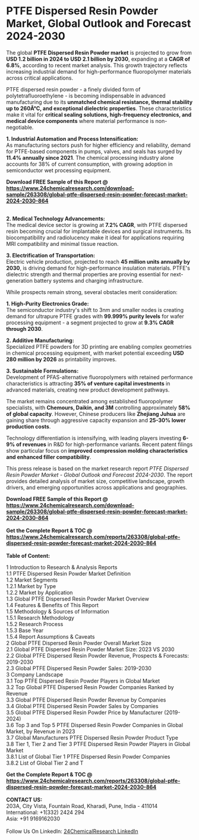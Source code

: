 <h1>PTFE Dispersed Resin Powder Market, Global Outlook and Forecast 2024-2030</h1><p>The global <strong>PTFE Dispersed Resin Powder market</strong> is projected to grow from <strong>USD 1.2 billion in 2024 to USD 2.1 billion by 2030</strong>, expanding at a <strong>CAGR of 6.8%</strong>, according to recent market analysis. This growth trajectory reflects increasing industrial demand for high-performance fluoropolymer materials across critical applications.</p><p>PTFE dispersed resin powder - a finely divided form of polytetrafluoroethylene - is becoming indispensable in advanced manufacturing due to its <strong>unmatched chemical resistance, thermal stability up to 260Â°C, and exceptional dielectric properties</strong>. These characteristics make it vital for <strong>critical sealing solutions, high-frequency electronics, and medical device components</strong> where material performance is non-negotiable.</p><p><strong>1. Industrial Automation and Process Intensification:</strong><br>
As manufacturing sectors push for higher efficiency and reliability, demand for PTFE-based components in pumps, valves, and seals has surged by <strong>11.4% annually since 2021</strong>. The chemical processing industry alone accounts for 38% of current consumption, with growing adoption in semiconductor wet processing equipment.</p><div><b>Download FREE Sample of this Report @ 
            <a href="https://www.24chemicalresearch.com/download-sample/263308/global-ptfe-dispersed-resin-powder-forecast-market-2024-2030-864">
            https://www.24chemicalresearch.com/download-sample/263308/global-ptfe-dispersed-resin-powder-forecast-market-2024-2030-864</a></b></div><br><p><strong>2. Medical Technology Advancements:</strong><br>
The medical device sector is growing at <strong>7.2% CAGR</strong>, with PTFE dispersed resin becoming crucial for implantable devices and surgical instruments. Its biocompatibility and radiolucency make it ideal for applications requiring MRI compatibility and minimal tissue reaction.</p><p><strong>3. Electrification of Transportation:</strong><br>
Electric vehicle production, projected to reach <strong>45 million units annually by 2030</strong>, is driving demand for high-performance insulation materials. PTFE's dielectric strength and thermal properties are proving essential for next-generation battery systems and charging infrastructure.</p><p>While prospects remain strong, several obstacles merit consideration:</p><p><strong>1. High-Purity Electronics Grade:</strong><br>
The semiconductor industry's shift to 3nm and smaller nodes is creating demand for ultrapure PTFE grades with <strong>99.999% purity levels</strong> for wafer processing equipment - a segment projected to grow at <strong>9.3% CAGR through 2030</strong>.</p><p><strong>2. Additive Manufacturing:</strong><br>
Specialized PTFE powders for 3D printing are enabling complex geometries in chemical processing equipment, with market potential exceeding <strong>USD 280 million by 2026</strong> as printability improves.</p><p><strong>3. Sustainable Formulations:</strong><br>
Development of PFAS-alternative fluoropolymers with retained performance characteristics is attracting <strong>35% of venture capital investments</strong> in advanced materials, creating new product development pathways.</p><p>The market remains concentrated among established fluoropolymer specialists, with <strong>Chemours, Daikin, and 3M</strong> controlling approximately <strong>58% of global capacity</strong>. However, Chinese producers like <strong>Zhejiang Juhua</strong> are gaining share through aggressive capacity expansion and <strong>25-30% lower production costs</strong>.</p><p>Technology differentiation is intensifying, with leading players investing <strong>6-9% of revenues</strong> in R&amp;D for high-performance variants. Recent patent filings show particular focus on <strong>improved compression molding characteristics and enhanced filler compatibility</strong>.</p><p>This press release is based on the market research report <em>PTFE Dispersed Resin Powder Market - Global Outlook and Forecast 2024-2030</em>. The report provides detailed analysis of market size, competitive landscape, growth drivers, and emerging opportunities across applications and geographies.</p><div><b>Download FREE Sample of this Report @ 
            <a href="https://www.24chemicalresearch.com/download-sample/263308/global-ptfe-dispersed-resin-powder-forecast-market-2024-2030-864">
            https://www.24chemicalresearch.com/download-sample/263308/global-ptfe-dispersed-resin-powder-forecast-market-2024-2030-864</a></b></div><br><div><b>Get the Complete Report & TOC @ 
            <a href="https://www.24chemicalresearch.com/reports/263308/global-ptfe-dispersed-resin-powder-forecast-market-2024-2030-864">
            https://www.24chemicalresearch.com/reports/263308/global-ptfe-dispersed-resin-powder-forecast-market-2024-2030-864</a></b></div><br>
            <b>Table of Content:</b><p>1 Introduction to Research & Analysis Reports<br />
    1.1 PTFE Dispersed Resin Powder Market Definition<br />
    1.2 Market Segments<br />
        1.2.1 Market by Type<br />
        1.2.2 Market by Application<br />
    1.3 Global PTFE Dispersed Resin Powder Market Overview<br />
    1.4 Features & Benefits of This Report<br />
    1.5 Methodology & Sources of Information<br />
        1.5.1 Research Methodology<br />
        1.5.2 Research Process<br />
        1.5.3 Base Year<br />
        1.5.4 Report Assumptions & Caveats<br />
2 Global PTFE Dispersed Resin Powder Overall Market Size<br />
    2.1 Global PTFE Dispersed Resin Powder Market Size: 2023 VS 2030<br />
    2.2 Global PTFE Dispersed Resin Powder Revenue, Prospects & Forecasts: 2019-2030<br />
    2.3 Global PTFE Dispersed Resin Powder Sales: 2019-2030<br />
3 Company Landscape<br />
    3.1 Top PTFE Dispersed Resin Powder Players in Global Market<br />
    3.2 Top Global PTFE Dispersed Resin Powder Companies Ranked by Revenue<br />
    3.3 Global PTFE Dispersed Resin Powder Revenue by Companies<br />
    3.4 Global PTFE Dispersed Resin Powder Sales by Companies<br />
    3.5 Global PTFE Dispersed Resin Powder Price by Manufacturer (2019-2024)<br />
    3.6 Top 3 and Top 5 PTFE Dispersed Resin Powder Companies in Global Market, by Revenue in 2023<br />
    3.7 Global Manufacturers PTFE Dispersed Resin Powder Product Type<br />
    3.8 Tier 1, Tier 2 and Tier 3 PTFE Dispersed Resin Powder Players in Global Market<br />
        3.8.1 List of Global Tier 1 PTFE Dispersed Resin Powder Companies<br />
        3.8.2 List of Global Tier 2 and T</p><div><b>Get the Complete Report & TOC @ 
            <a href="https://www.24chemicalresearch.com/reports/263308/global-ptfe-dispersed-resin-powder-forecast-market-2024-2030-864">
            https://www.24chemicalresearch.com/reports/263308/global-ptfe-dispersed-resin-powder-forecast-market-2024-2030-864</a></b></div><br><b>CONTACT US:</b><br>
            203A, City Vista, Fountain Road, Kharadi, Pune, India - 411014<br>
            International: +1(332) 2424 294<br>
            Asia: +91 9169162030 <br><br>
            Follow Us On LinkedIn: <a href="https://www.linkedin.com/company/24chemicalresearch/">24ChemicalResearch LinkedIn</a>